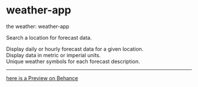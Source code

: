 # weather-app
the weather: weather-app

Search a location for forecast data.

Display daily or hourly forecast data for a given location.</br>
Display data in metric or imperial units.</br>
Unique weather symbols for each forecast description.
_______________________________________________________________

<a href="https://www.behance.net/gallery/140615543/Weather-App?tracking_source=project_owner_other_projects">here is a Preview on Behance</a>
